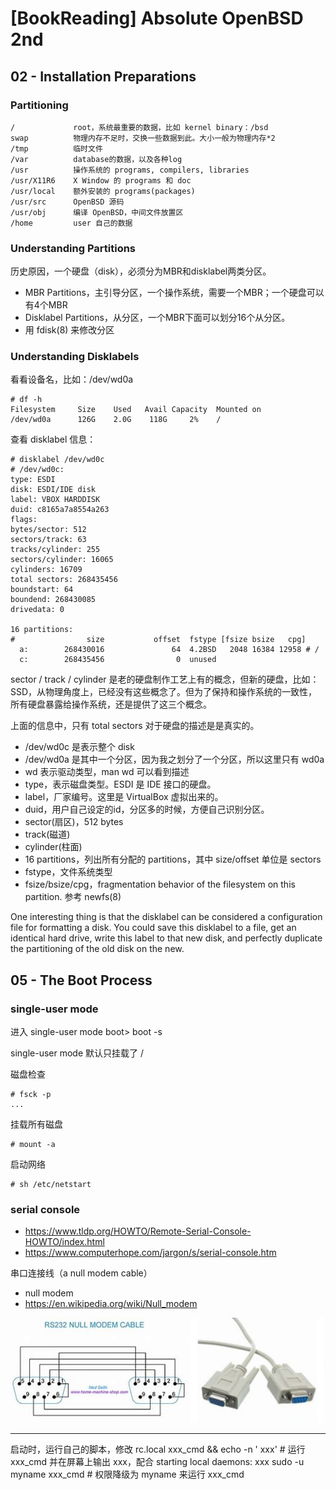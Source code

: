 # [BookReading] Absolute OpenBSD 2nd

## 02 - Installation Preparations

### Partitioning

```
/             root，系统最重要的数据，比如 kernel binary：/bsd
swap          物理内存不足时，交换一些数据到此。大小一般为物理内存*2
/tmp          临时文件
/var          database的数据，以及各种log
/usr          操作系统的 programs, compilers, libraries
/usr/X11R6    X Window 的 programs 和 doc
/usr/local    额外安装的 programs(packages)
/usr/src      OpenBSD 源码
/usr/obj      编译 OpenBSD，中间文件放置区
/home         user 自己的数据
```

### Understanding Partitions

历史原因，一个硬盘（disk），必须分为MBR和disklabel两类分区。

* MBR Partitions，主引导分区，一个操作系统，需要一个MBR；一个硬盘可以有4个MBR
* Disklabel Partitions，从分区，一个MBR下面可以划分16个从分区。
* 用 fdisk(8) 来修改分区


### Understanding Disklabels

看看设备名，比如：/dev/wd0a

```
# df -h
Filesystem     Size    Used   Avail Capacity  Mounted on
/dev/wd0a      126G    2.0G    118G     2%    /
```

查看 disklabel 信息：

```
# disklabel /dev/wd0c 
# /dev/wd0c:
type: ESDI
disk: ESDI/IDE disk
label: VBOX HARDDISK   
duid: c8165a7a8554a263
flags:
bytes/sector: 512
sectors/track: 63
tracks/cylinder: 255
sectors/cylinder: 16065
cylinders: 16709
total sectors: 268435456
boundstart: 64
boundend: 268430085
drivedata: 0 

16 partitions:
#                size           offset  fstype [fsize bsize   cpg]
  a:        268430016               64  4.2BSD   2048 16384 12958 # /
  c:        268435456                0  unused  
```

sector / track / cylinder 是老的硬盘制作工艺上有的概念，但新的硬盘，比如：SSD，从物理角度上，已经没有这些概念了。但为了保持和操作系统的一致性，所有硬盘暴露给操作系统，还是提供了这三个概念。

上面的信息中，只有 total sectors 对于硬盘的描述是是真实的。

* /dev/wd0c 是表示整个 disk
* /dev/wd0a 是其中一个分区，因为我之划分了一个分区，所以这里只有 wd0a
* wd 表示驱动类型，man wd 可以看到描述
* type，表示磁盘类型。ESDI 是 IDE 接口的硬盘。
* label，厂家编号。这里是 VirtualBox 虚拟出来的。
* duid，用户自己设定的id，分区多的时候，方便自己识别分区。
* sector(扇区)，512 bytes
* track(磁道)
* cylinder(柱面)
* 16 partitions，列出所有分配的 partitions，其中 size/offset 单位是 sectors
* fstype，文件系统类型
* fsize/bsize/cpg，fragmentation behavior of the filesystem on this partition. 参考 newfs(8)

One interesting thing is that the disklabel can be considered a configuration file for formatting a disk. You could save this disklabel to a file, get an identical hard drive, write this label to that new disk, and perfectly duplicate the partitioning of the old disk on the new.

## 05 - The Boot Process

### single-user mode

进入 single-user mode
boot> boot -s

single-user mode 默认只挂载了 /

磁盘检查
```
# fsck -p
...
```

挂载所有磁盘
```
# mount -a
```

启动网络
```
# sh /etc/netstart
```

### serial console

* https://www.tldp.org/HOWTO/Remote-Serial-Console-HOWTO/index.html
* https://www.computerhope.com/jargon/s/serial-console.htm

串口连接线（a null modem cable）

* null modem
* https://en.wikipedia.org/wiki/Null_modem

![](2018_11_15_absolute_openbsd_2nd_image_01.png)

----------------------------

启动时，运行自己的脚本，修改 rc.local
xxx_cmd && echo -n ' xxx'         # 运行 xxx_cmd 并在屏幕上输出 xxx，配合 starting local daemons: xxx
sudo -u myname xxx_cmd            # 权限降级为 myname 来运行 xxx_cmd

